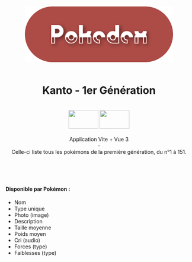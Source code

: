 <br>

<div align="center">
  <img src="./src/assets/readme_title.png" alt="Flat Pokedex Logo" />
</div>

<br>


<h1 align="center"> Kanto - 1er Génération </h1>

<br>

<div align="center">
  <img height="50px" width="80px" src="https://vitejs.dev/logo.svg" /> 
  <img height="50px" width="80px" src="https://cdn.jsdelivr.net/gh/devicons/devicon/icons/vuejs/vuejs-original.svg" />
</div>

<br>

<div align="center">
  Application Vite + Vue 3
  <br>
  -
  <br>
  Celle-ci liste tous les pokémons de la première génération, du n°1 à 151.
  <br> 
</div>

<br>

##

<br>

#### Disponible par Pokémon :

<div>
   <ul>
    <li> Nom  </li>
    <li> Type unique </li>
    <li> Photo (image) </li>
    <li> Description </li>
    <li> Taille moyenne </li>
    <li> Poids moyen </li>
    <li> Cri (audio)</li>
    <li> Forces (type) </li>
    <li> Faiblesses (type) </li>
  </ul>
</div>



<br>
